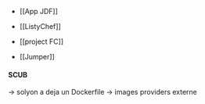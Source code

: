 - [[App JDF]]

- [[ListyChef]]

- [[project FC]]

- [[Jumper]]

#### SCUB

-> solyon a deja un Dockerfile
-> images providers externe
